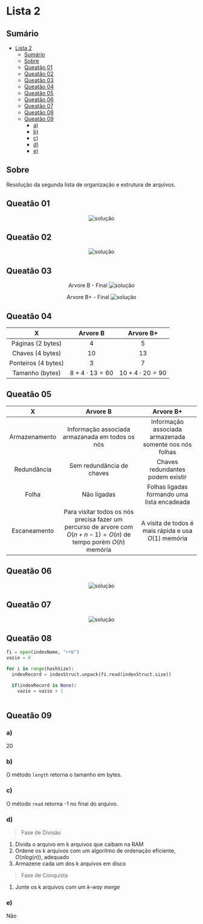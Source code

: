 # Lista 2

## Sumário
- [Lista 2](#lista-2)
  - [Sumário](#sumário)
  - [Sobre](#sobre)
  - [Queatão 01](#queatão-01)
  - [Queatão 02](#queatão-02)
  - [Queatão 03](#queatão-03)
  - [Queatão 04](#queatão-04)
  - [Queatão 05](#queatão-05)
  - [Queatão 06](#queatão-06)
  - [Queatão 07](#queatão-07)
  - [Queatão 08](#queatão-08)
  - [Queatão 09](#queatão-09)
    - [a)](#a)
    - [b)](#b)
    - [c)](#c)
    - [d)](#d)
    - [e)](#e)

## Sobre
Resolução da segunda lista de organização e estrutura de arquivos.

## Queatão 01
<p align="center">
  <img
    alt="solução"
    src="https://i.imgur.com/mXsrPtD.png"
  />
</p>

## Queatão 02
<p align="center">
  <img
    alt="solução"
    src="https://i.imgur.com/IxMKtUE.png"
  />
</p>

## Queatão 03
<p align="center">
  Arvore B - Final
  <img
    alt="solução"
    src="https://i.imgur.com/Zo04eyx.png"
  />
</p>
<p align="center">
  Arvore B+ - Final
  <img
    alt="solução"
    src="https://i.imgur.com/FRyd9Qt.png"
  />
</p>

## Queatão 04
|          X          |  Arvore B |  Arvore B+ |
|:-------------------:|:---------:|:----------:|
|  Páginas (2 bytes)  |     4     |      5     |
|   Chaves (4 bytes)  |     10    |     13     |
| Ponteiros (4 bytes) |     3     |      7     |
|   Tamanho (bytes)   | $8+4\cdot 13=60$ | $10+4\cdot 20=90$ |

## Queatão 05
|       X       |                                                   Arvore B                                                  |                        Arvore B+                       |
|:-------------:|:-----------------------------------------------------------------------------------------------------------:|:------------------------------------------------------:|
| Armazenamento |                               Informação associada armazanada em todos os nós                               | Informação associada armazenada somente nos nós folhas |
|  Redundância  |                                          Sem redundância de chaves                                          |            Chaves redundantes podem existir            |
|     Folha     |                                                 Não ligadas                                                 |       Folhas ligadas formando uma lista encadeada      |
|  Escaneamento | Para visitar todos os nós precisa fazer um percurso de arvore com $O(n+n-1)=O(n)$ de tempo porém $O(h)$ memória |   A visita de todos é mais rápida e usa $O(1)$ memória   |

## Queatão 06
<p align="center">
  <img
    alt="solução"
    src="https://i.imgur.com/60stPOq.png"
  />
</p>

## Queatão 07
<p align="center">
  <img
    alt="solução"
    src="https://i.imgur.com/6owURMO.png"
  />
</p>

## Queatão 08
```py
fi = open(indexName, "r+b")
vazio = 0

for i in range(hashSize):
  indexRecord = indexStruct.unpack(fi.read(indexStruct.size))

  if(indexRecord is None):
    vazio = vazio + 1
  
```

## Queatão 09
### a)
20

### b)
O método `length` retorna o tamanho em bytes.

### c)
O método `read` retorna -1 no final do arquivo.

### d)
> Fase de Divisão
1. Divida o arquivo em k arquivos que caibam na RAM
2. Ordene os k arquivos com um algoritmo de ordenação eficiente, $O(nlog(n))$, adequado
3. Armazene cada um dos k arquivos em disco

> Fase de Conquista
1. Junte os k arquivos com um *k-way merge*

### e)
Não